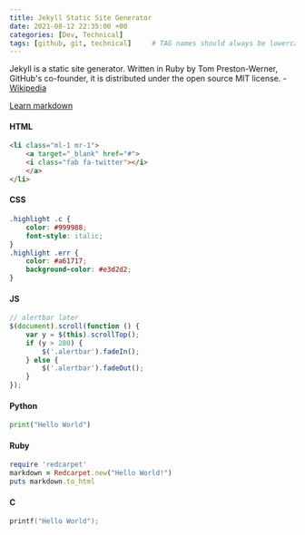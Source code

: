 ```yaml
---
title: Jekyll Static Site Generator
date: 2021-08-12 22:35:00 +00
categories: [Dev, Technical]
tags: [github, git, technical]     # TAG names should always be lowercase
---
```

Jekyll is a static site generator. Written in Ruby by Tom Preston-Werner, GitHub's co-founder, it is distributed under the open source MIT license. - [Wikipedia](https://en.wikipedia.org/wiki/Jekyll_(software))

[Learn markdown](https://www.markdowntutorial.com/)

#### HTML

```html
<li class="ml-1 mr-1">
    <a target="_blank" href="#">
    <i class="fab fa-twitter"></i>
    </a>
</li>
```

#### CSS

```css
.highlight .c {
    color: #999988;
    font-style: italic; 
}
.highlight .err {
    color: #a61717;
    background-color: #e3d2d2; 
}
```

#### JS

```js
// alertbar later
$(document).scroll(function () {
    var y = $(this).scrollTop();
    if (y > 280) {
        $('.alertbar').fadeIn();
    } else {
        $('.alertbar').fadeOut();
    }
});
```

#### Python

```python
print("Hello World")
```

#### Ruby

```ruby
require 'redcarpet'
markdown = Redcarpet.new("Hello World!")
puts markdown.to_html
```

#### C

```c
printf("Hello World");
```
